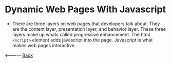 # Dynamic Web Pages With Javascript
- There are three layers on web pages that developers talk about. They are the content layer, presentation layer, and behavior layer. These three layers make up whats called progressive enhancement. The html ```<script>``` element adds javascript into the page. Javascript is what makes web pages interactive.  

<----- [Back](/reading-notes/README.md)